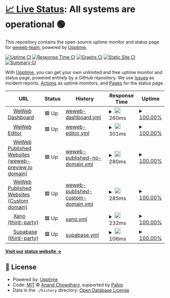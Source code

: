 # [📈 Live Status](https://status.weweb.io): <!--live status--> **All systems are operational 🟢**

This repository contains the open-source uptime monitor and status page for [weweb-team](https://status.weweb.io), powered by [Upptime](https://github.com/upptime/upptime).

[![Uptime CI](https://github.com/weweb-team/status-page/workflows/Uptime%20CI/badge.svg)](https://github.com/weweb-team/status-page/actions?query=workflow%3A%22Uptime+CI%22)
[![Response Time CI](https://github.com/weweb-team/status-page/workflows/Response%20Time%20CI/badge.svg)](https://github.com/weweb-team/status-page/actions?query=workflow%3A%22Response+Time+CI%22)
[![Graphs CI](https://github.com/weweb-team/status-page/workflows/Graphs%20CI/badge.svg)](https://github.com/weweb-team/status-page/actions?query=workflow%3A%22Graphs+CI%22)
[![Static Site CI](https://github.com/weweb-team/status-page/workflows/Static%20Site%20CI/badge.svg)](https://github.com/weweb-team/status-page/actions?query=workflow%3A%22Static+Site+CI%22)
[![Summary CI](https://github.com/weweb-team/status-page/workflows/Summary%20CI/badge.svg)](https://github.com/weweb-team/status-page/actions?query=workflow%3A%22Summary+CI%22)

With [Upptime](https://upptime.js.org), you can get your own unlimited and free uptime monitor and status page, powered entirely by a GitHub repository. We use [Issues](https://github.com/weweb-team/status-page/issues) as incident reports, [Actions](https://github.com/weweb-team/status-page/actions) as uptime monitors, and [Pages](https://status.weweb.io) for the status page.

<!--start: status pages-->
<!-- This summary is generated by Upptime (https://github.com/upptime/upptime) -->
<!-- Do not edit this manually, your changes will be overwritten -->
<!-- prettier-ignore -->
| URL | Status | History | Response Time | Uptime |
| --- | ------ | ------- | ------------- | ------ |
| <img alt="" src="https://status.weweb.io/weweb-logo-icon-white.svg" height="13"> [WeWeb Dashboard](https://dashboard.weweb.io/) | 🟩 Up | [weweb-dashboard.yml](https://github.com/weweb-team/status-page/commits/HEAD/history/weweb-dashboard.yml) | <details><summary><img alt="Response time graph" src="./graphs/weweb-dashboard/response-time-week.png" height="20"> 260ms</summary><br><a href="https://status.weweb.io/history/weweb-dashboard"><img alt="Response time 286" src="https://img.shields.io/endpoint?url=https%3A%2F%2Fraw.githubusercontent.com%2Fweweb-team%2Fstatus-page%2FHEAD%2Fapi%2Fweweb-dashboard%2Fresponse-time.json"></a><br><a href="https://status.weweb.io/history/weweb-dashboard"><img alt="24-hour response time 276" src="https://img.shields.io/endpoint?url=https%3A%2F%2Fraw.githubusercontent.com%2Fweweb-team%2Fstatus-page%2FHEAD%2Fapi%2Fweweb-dashboard%2Fresponse-time-day.json"></a><br><a href="https://status.weweb.io/history/weweb-dashboard"><img alt="7-day response time 260" src="https://img.shields.io/endpoint?url=https%3A%2F%2Fraw.githubusercontent.com%2Fweweb-team%2Fstatus-page%2FHEAD%2Fapi%2Fweweb-dashboard%2Fresponse-time-week.json"></a><br><a href="https://status.weweb.io/history/weweb-dashboard"><img alt="30-day response time 286" src="https://img.shields.io/endpoint?url=https%3A%2F%2Fraw.githubusercontent.com%2Fweweb-team%2Fstatus-page%2FHEAD%2Fapi%2Fweweb-dashboard%2Fresponse-time-month.json"></a><br><a href="https://status.weweb.io/history/weweb-dashboard"><img alt="1-year response time 286" src="https://img.shields.io/endpoint?url=https%3A%2F%2Fraw.githubusercontent.com%2Fweweb-team%2Fstatus-page%2FHEAD%2Fapi%2Fweweb-dashboard%2Fresponse-time-year.json"></a></details> | <details><summary><a href="https://status.weweb.io/history/weweb-dashboard">100.00%</a></summary><a href="https://status.weweb.io/history/weweb-dashboard"><img alt="All-time uptime 100.00%" src="https://img.shields.io/endpoint?url=https%3A%2F%2Fraw.githubusercontent.com%2Fweweb-team%2Fstatus-page%2FHEAD%2Fapi%2Fweweb-dashboard%2Fuptime.json"></a><br><a href="https://status.weweb.io/history/weweb-dashboard"><img alt="24-hour uptime 100.00%" src="https://img.shields.io/endpoint?url=https%3A%2F%2Fraw.githubusercontent.com%2Fweweb-team%2Fstatus-page%2FHEAD%2Fapi%2Fweweb-dashboard%2Fuptime-day.json"></a><br><a href="https://status.weweb.io/history/weweb-dashboard"><img alt="7-day uptime 100.00%" src="https://img.shields.io/endpoint?url=https%3A%2F%2Fraw.githubusercontent.com%2Fweweb-team%2Fstatus-page%2FHEAD%2Fapi%2Fweweb-dashboard%2Fuptime-week.json"></a><br><a href="https://status.weweb.io/history/weweb-dashboard"><img alt="30-day uptime 100.00%" src="https://img.shields.io/endpoint?url=https%3A%2F%2Fraw.githubusercontent.com%2Fweweb-team%2Fstatus-page%2FHEAD%2Fapi%2Fweweb-dashboard%2Fuptime-month.json"></a><br><a href="https://status.weweb.io/history/weweb-dashboard"><img alt="1-year uptime 100.00%" src="https://img.shields.io/endpoint?url=https%3A%2F%2Fraw.githubusercontent.com%2Fweweb-team%2Fstatus-page%2FHEAD%2Fapi%2Fweweb-dashboard%2Fuptime-year.json"></a></details>
| <img alt="" src="https://status.weweb.io/weweb-logo-icon-white.svg" height="13"> [WeWeb Editor](https://editor.weweb.io/) | 🟩 Up | [weweb-editor.yml](https://github.com/weweb-team/status-page/commits/HEAD/history/weweb-editor.yml) | <details><summary><img alt="Response time graph" src="./graphs/weweb-editor/response-time-week.png" height="20"> 301ms</summary><br><a href="https://status.weweb.io/history/weweb-editor"><img alt="Response time 316" src="https://img.shields.io/endpoint?url=https%3A%2F%2Fraw.githubusercontent.com%2Fweweb-team%2Fstatus-page%2FHEAD%2Fapi%2Fweweb-editor%2Fresponse-time.json"></a><br><a href="https://status.weweb.io/history/weweb-editor"><img alt="24-hour response time 339" src="https://img.shields.io/endpoint?url=https%3A%2F%2Fraw.githubusercontent.com%2Fweweb-team%2Fstatus-page%2FHEAD%2Fapi%2Fweweb-editor%2Fresponse-time-day.json"></a><br><a href="https://status.weweb.io/history/weweb-editor"><img alt="7-day response time 301" src="https://img.shields.io/endpoint?url=https%3A%2F%2Fraw.githubusercontent.com%2Fweweb-team%2Fstatus-page%2FHEAD%2Fapi%2Fweweb-editor%2Fresponse-time-week.json"></a><br><a href="https://status.weweb.io/history/weweb-editor"><img alt="30-day response time 316" src="https://img.shields.io/endpoint?url=https%3A%2F%2Fraw.githubusercontent.com%2Fweweb-team%2Fstatus-page%2FHEAD%2Fapi%2Fweweb-editor%2Fresponse-time-month.json"></a><br><a href="https://status.weweb.io/history/weweb-editor"><img alt="1-year response time 316" src="https://img.shields.io/endpoint?url=https%3A%2F%2Fraw.githubusercontent.com%2Fweweb-team%2Fstatus-page%2FHEAD%2Fapi%2Fweweb-editor%2Fresponse-time-year.json"></a></details> | <details><summary><a href="https://status.weweb.io/history/weweb-editor">100.00%</a></summary><a href="https://status.weweb.io/history/weweb-editor"><img alt="All-time uptime 100.00%" src="https://img.shields.io/endpoint?url=https%3A%2F%2Fraw.githubusercontent.com%2Fweweb-team%2Fstatus-page%2FHEAD%2Fapi%2Fweweb-editor%2Fuptime.json"></a><br><a href="https://status.weweb.io/history/weweb-editor"><img alt="24-hour uptime 100.00%" src="https://img.shields.io/endpoint?url=https%3A%2F%2Fraw.githubusercontent.com%2Fweweb-team%2Fstatus-page%2FHEAD%2Fapi%2Fweweb-editor%2Fuptime-day.json"></a><br><a href="https://status.weweb.io/history/weweb-editor"><img alt="7-day uptime 100.00%" src="https://img.shields.io/endpoint?url=https%3A%2F%2Fraw.githubusercontent.com%2Fweweb-team%2Fstatus-page%2FHEAD%2Fapi%2Fweweb-editor%2Fuptime-week.json"></a><br><a href="https://status.weweb.io/history/weweb-editor"><img alt="30-day uptime 100.00%" src="https://img.shields.io/endpoint?url=https%3A%2F%2Fraw.githubusercontent.com%2Fweweb-team%2Fstatus-page%2FHEAD%2Fapi%2Fweweb-editor%2Fuptime-month.json"></a><br><a href="https://status.weweb.io/history/weweb-editor"><img alt="1-year uptime 100.00%" src="https://img.shields.io/endpoint?url=https%3A%2F%2Fraw.githubusercontent.com%2Fweweb-team%2Fstatus-page%2FHEAD%2Fapi%2Fweweb-editor%2Fuptime-year.json"></a></details>
| <img alt="" src="https://status.weweb.io/weweb-logo-icon-white.svg" height="13"> [WeWeb Published Websites (weweb-preview.io domain)](https://b67796af-1e4a-4265-9be2-72dcf41d8a78.weweb-preview.io/) | 🟩 Up | [weweb-published-no-domain.yml](https://github.com/weweb-team/status-page/commits/HEAD/history/weweb-published-no-domain.yml) | <details><summary><img alt="Response time graph" src="./graphs/weweb-published-no-domain/response-time-week.png" height="20"> 280ms</summary><br><a href="https://status.weweb.io/history/weweb-published-no-domain"><img alt="Response time 574" src="https://img.shields.io/endpoint?url=https%3A%2F%2Fraw.githubusercontent.com%2Fweweb-team%2Fstatus-page%2FHEAD%2Fapi%2Fweweb-published-no-domain%2Fresponse-time.json"></a><br><a href="https://status.weweb.io/history/weweb-published-no-domain"><img alt="24-hour response time 335" src="https://img.shields.io/endpoint?url=https%3A%2F%2Fraw.githubusercontent.com%2Fweweb-team%2Fstatus-page%2FHEAD%2Fapi%2Fweweb-published-no-domain%2Fresponse-time-day.json"></a><br><a href="https://status.weweb.io/history/weweb-published-no-domain"><img alt="7-day response time 280" src="https://img.shields.io/endpoint?url=https%3A%2F%2Fraw.githubusercontent.com%2Fweweb-team%2Fstatus-page%2FHEAD%2Fapi%2Fweweb-published-no-domain%2Fresponse-time-week.json"></a><br><a href="https://status.weweb.io/history/weweb-published-no-domain"><img alt="30-day response time 574" src="https://img.shields.io/endpoint?url=https%3A%2F%2Fraw.githubusercontent.com%2Fweweb-team%2Fstatus-page%2FHEAD%2Fapi%2Fweweb-published-no-domain%2Fresponse-time-month.json"></a><br><a href="https://status.weweb.io/history/weweb-published-no-domain"><img alt="1-year response time 574" src="https://img.shields.io/endpoint?url=https%3A%2F%2Fraw.githubusercontent.com%2Fweweb-team%2Fstatus-page%2FHEAD%2Fapi%2Fweweb-published-no-domain%2Fresponse-time-year.json"></a></details> | <details><summary><a href="https://status.weweb.io/history/weweb-published-no-domain">100.00%</a></summary><a href="https://status.weweb.io/history/weweb-published-no-domain"><img alt="All-time uptime 100.00%" src="https://img.shields.io/endpoint?url=https%3A%2F%2Fraw.githubusercontent.com%2Fweweb-team%2Fstatus-page%2FHEAD%2Fapi%2Fweweb-published-no-domain%2Fuptime.json"></a><br><a href="https://status.weweb.io/history/weweb-published-no-domain"><img alt="24-hour uptime 100.00%" src="https://img.shields.io/endpoint?url=https%3A%2F%2Fraw.githubusercontent.com%2Fweweb-team%2Fstatus-page%2FHEAD%2Fapi%2Fweweb-published-no-domain%2Fuptime-day.json"></a><br><a href="https://status.weweb.io/history/weweb-published-no-domain"><img alt="7-day uptime 100.00%" src="https://img.shields.io/endpoint?url=https%3A%2F%2Fraw.githubusercontent.com%2Fweweb-team%2Fstatus-page%2FHEAD%2Fapi%2Fweweb-published-no-domain%2Fuptime-week.json"></a><br><a href="https://status.weweb.io/history/weweb-published-no-domain"><img alt="30-day uptime 100.00%" src="https://img.shields.io/endpoint?url=https%3A%2F%2Fraw.githubusercontent.com%2Fweweb-team%2Fstatus-page%2FHEAD%2Fapi%2Fweweb-published-no-domain%2Fuptime-month.json"></a><br><a href="https://status.weweb.io/history/weweb-published-no-domain"><img alt="1-year uptime 100.00%" src="https://img.shields.io/endpoint?url=https%3A%2F%2Fraw.githubusercontent.com%2Fweweb-team%2Fstatus-page%2FHEAD%2Fapi%2Fweweb-published-no-domain%2Fuptime-year.json"></a></details>
| <img alt="" src="https://status.weweb.io/weweb-logo-icon-white.svg" height="13"> [WeWeb Published Websites (Custom domain)](https://health-check.weweb.io) | 🟩 Up | [weweb-published-custom-domain.yml](https://github.com/weweb-team/status-page/commits/HEAD/history/weweb-published-custom-domain.yml) | <details><summary><img alt="Response time graph" src="./graphs/weweb-published-custom-domain/response-time-week.png" height="20"> 285ms</summary><br><a href="https://status.weweb.io/history/weweb-published-custom-domain"><img alt="Response time 235" src="https://img.shields.io/endpoint?url=https%3A%2F%2Fraw.githubusercontent.com%2Fweweb-team%2Fstatus-page%2FHEAD%2Fapi%2Fweweb-published-custom-domain%2Fresponse-time.json"></a><br><a href="https://status.weweb.io/history/weweb-published-custom-domain"><img alt="24-hour response time 455" src="https://img.shields.io/endpoint?url=https%3A%2F%2Fraw.githubusercontent.com%2Fweweb-team%2Fstatus-page%2FHEAD%2Fapi%2Fweweb-published-custom-domain%2Fresponse-time-day.json"></a><br><a href="https://status.weweb.io/history/weweb-published-custom-domain"><img alt="7-day response time 285" src="https://img.shields.io/endpoint?url=https%3A%2F%2Fraw.githubusercontent.com%2Fweweb-team%2Fstatus-page%2FHEAD%2Fapi%2Fweweb-published-custom-domain%2Fresponse-time-week.json"></a><br><a href="https://status.weweb.io/history/weweb-published-custom-domain"><img alt="30-day response time 235" src="https://img.shields.io/endpoint?url=https%3A%2F%2Fraw.githubusercontent.com%2Fweweb-team%2Fstatus-page%2FHEAD%2Fapi%2Fweweb-published-custom-domain%2Fresponse-time-month.json"></a><br><a href="https://status.weweb.io/history/weweb-published-custom-domain"><img alt="1-year response time 235" src="https://img.shields.io/endpoint?url=https%3A%2F%2Fraw.githubusercontent.com%2Fweweb-team%2Fstatus-page%2FHEAD%2Fapi%2Fweweb-published-custom-domain%2Fresponse-time-year.json"></a></details> | <details><summary><a href="https://status.weweb.io/history/weweb-published-custom-domain">100.00%</a></summary><a href="https://status.weweb.io/history/weweb-published-custom-domain"><img alt="All-time uptime 100.00%" src="https://img.shields.io/endpoint?url=https%3A%2F%2Fraw.githubusercontent.com%2Fweweb-team%2Fstatus-page%2FHEAD%2Fapi%2Fweweb-published-custom-domain%2Fuptime.json"></a><br><a href="https://status.weweb.io/history/weweb-published-custom-domain"><img alt="24-hour uptime 100.00%" src="https://img.shields.io/endpoint?url=https%3A%2F%2Fraw.githubusercontent.com%2Fweweb-team%2Fstatus-page%2FHEAD%2Fapi%2Fweweb-published-custom-domain%2Fuptime-day.json"></a><br><a href="https://status.weweb.io/history/weweb-published-custom-domain"><img alt="7-day uptime 100.00%" src="https://img.shields.io/endpoint?url=https%3A%2F%2Fraw.githubusercontent.com%2Fweweb-team%2Fstatus-page%2FHEAD%2Fapi%2Fweweb-published-custom-domain%2Fuptime-week.json"></a><br><a href="https://status.weweb.io/history/weweb-published-custom-domain"><img alt="30-day uptime 100.00%" src="https://img.shields.io/endpoint?url=https%3A%2F%2Fraw.githubusercontent.com%2Fweweb-team%2Fstatus-page%2FHEAD%2Fapi%2Fweweb-published-custom-domain%2Fuptime-month.json"></a><br><a href="https://status.weweb.io/history/weweb-published-custom-domain"><img alt="1-year uptime 100.00%" src="https://img.shields.io/endpoint?url=https%3A%2F%2Fraw.githubusercontent.com%2Fweweb-team%2Fstatus-page%2FHEAD%2Fapi%2Fweweb-published-custom-domain%2Fuptime-year.json"></a></details>
| <img alt="" src="https://icons.duckduckgo.com/ip3/app.xano.com.ico" height="13"> [Xano (third-party)](https://app.xano.com/) | 🟩 Up | [xano.yml](https://github.com/weweb-team/status-page/commits/HEAD/history/xano.yml) | <details><summary><img alt="Response time graph" src="./graphs/xano/response-time-week.png" height="20"> 232ms</summary><br><a href="https://status.weweb.io/history/xano"><img alt="Response time 253" src="https://img.shields.io/endpoint?url=https%3A%2F%2Fraw.githubusercontent.com%2Fweweb-team%2Fstatus-page%2FHEAD%2Fapi%2Fxano%2Fresponse-time.json"></a><br><a href="https://status.weweb.io/history/xano"><img alt="24-hour response time 236" src="https://img.shields.io/endpoint?url=https%3A%2F%2Fraw.githubusercontent.com%2Fweweb-team%2Fstatus-page%2FHEAD%2Fapi%2Fxano%2Fresponse-time-day.json"></a><br><a href="https://status.weweb.io/history/xano"><img alt="7-day response time 232" src="https://img.shields.io/endpoint?url=https%3A%2F%2Fraw.githubusercontent.com%2Fweweb-team%2Fstatus-page%2FHEAD%2Fapi%2Fxano%2Fresponse-time-week.json"></a><br><a href="https://status.weweb.io/history/xano"><img alt="30-day response time 253" src="https://img.shields.io/endpoint?url=https%3A%2F%2Fraw.githubusercontent.com%2Fweweb-team%2Fstatus-page%2FHEAD%2Fapi%2Fxano%2Fresponse-time-month.json"></a><br><a href="https://status.weweb.io/history/xano"><img alt="1-year response time 253" src="https://img.shields.io/endpoint?url=https%3A%2F%2Fraw.githubusercontent.com%2Fweweb-team%2Fstatus-page%2FHEAD%2Fapi%2Fxano%2Fresponse-time-year.json"></a></details> | <details><summary><a href="https://status.weweb.io/history/xano">100.00%</a></summary><a href="https://status.weweb.io/history/xano"><img alt="All-time uptime 100.00%" src="https://img.shields.io/endpoint?url=https%3A%2F%2Fraw.githubusercontent.com%2Fweweb-team%2Fstatus-page%2FHEAD%2Fapi%2Fxano%2Fuptime.json"></a><br><a href="https://status.weweb.io/history/xano"><img alt="24-hour uptime 100.00%" src="https://img.shields.io/endpoint?url=https%3A%2F%2Fraw.githubusercontent.com%2Fweweb-team%2Fstatus-page%2FHEAD%2Fapi%2Fxano%2Fuptime-day.json"></a><br><a href="https://status.weweb.io/history/xano"><img alt="7-day uptime 100.00%" src="https://img.shields.io/endpoint?url=https%3A%2F%2Fraw.githubusercontent.com%2Fweweb-team%2Fstatus-page%2FHEAD%2Fapi%2Fxano%2Fuptime-week.json"></a><br><a href="https://status.weweb.io/history/xano"><img alt="30-day uptime 100.00%" src="https://img.shields.io/endpoint?url=https%3A%2F%2Fraw.githubusercontent.com%2Fweweb-team%2Fstatus-page%2FHEAD%2Fapi%2Fxano%2Fuptime-month.json"></a><br><a href="https://status.weweb.io/history/xano"><img alt="1-year uptime 100.00%" src="https://img.shields.io/endpoint?url=https%3A%2F%2Fraw.githubusercontent.com%2Fweweb-team%2Fstatus-page%2FHEAD%2Fapi%2Fxano%2Fuptime-year.json"></a></details>
| <img alt="" src="https://icons.duckduckgo.com/ip3/supabase.com.ico" height="13"> [Supabase (third-party)](https://supabase.com/dashboard/org) | 🟩 Up | [supabase.yml](https://github.com/weweb-team/status-page/commits/HEAD/history/supabase.yml) | <details><summary><img alt="Response time graph" src="./graphs/supabase/response-time-week.png" height="20"> 106ms</summary><br><a href="https://status.weweb.io/history/supabase"><img alt="Response time 128" src="https://img.shields.io/endpoint?url=https%3A%2F%2Fraw.githubusercontent.com%2Fweweb-team%2Fstatus-page%2FHEAD%2Fapi%2Fsupabase%2Fresponse-time.json"></a><br><a href="https://status.weweb.io/history/supabase"><img alt="24-hour response time 83" src="https://img.shields.io/endpoint?url=https%3A%2F%2Fraw.githubusercontent.com%2Fweweb-team%2Fstatus-page%2FHEAD%2Fapi%2Fsupabase%2Fresponse-time-day.json"></a><br><a href="https://status.weweb.io/history/supabase"><img alt="7-day response time 106" src="https://img.shields.io/endpoint?url=https%3A%2F%2Fraw.githubusercontent.com%2Fweweb-team%2Fstatus-page%2FHEAD%2Fapi%2Fsupabase%2Fresponse-time-week.json"></a><br><a href="https://status.weweb.io/history/supabase"><img alt="30-day response time 128" src="https://img.shields.io/endpoint?url=https%3A%2F%2Fraw.githubusercontent.com%2Fweweb-team%2Fstatus-page%2FHEAD%2Fapi%2Fsupabase%2Fresponse-time-month.json"></a><br><a href="https://status.weweb.io/history/supabase"><img alt="1-year response time 128" src="https://img.shields.io/endpoint?url=https%3A%2F%2Fraw.githubusercontent.com%2Fweweb-team%2Fstatus-page%2FHEAD%2Fapi%2Fsupabase%2Fresponse-time-year.json"></a></details> | <details><summary><a href="https://status.weweb.io/history/supabase">100.00%</a></summary><a href="https://status.weweb.io/history/supabase"><img alt="All-time uptime 100.00%" src="https://img.shields.io/endpoint?url=https%3A%2F%2Fraw.githubusercontent.com%2Fweweb-team%2Fstatus-page%2FHEAD%2Fapi%2Fsupabase%2Fuptime.json"></a><br><a href="https://status.weweb.io/history/supabase"><img alt="24-hour uptime 100.00%" src="https://img.shields.io/endpoint?url=https%3A%2F%2Fraw.githubusercontent.com%2Fweweb-team%2Fstatus-page%2FHEAD%2Fapi%2Fsupabase%2Fuptime-day.json"></a><br><a href="https://status.weweb.io/history/supabase"><img alt="7-day uptime 100.00%" src="https://img.shields.io/endpoint?url=https%3A%2F%2Fraw.githubusercontent.com%2Fweweb-team%2Fstatus-page%2FHEAD%2Fapi%2Fsupabase%2Fuptime-week.json"></a><br><a href="https://status.weweb.io/history/supabase"><img alt="30-day uptime 100.00%" src="https://img.shields.io/endpoint?url=https%3A%2F%2Fraw.githubusercontent.com%2Fweweb-team%2Fstatus-page%2FHEAD%2Fapi%2Fsupabase%2Fuptime-month.json"></a><br><a href="https://status.weweb.io/history/supabase"><img alt="1-year uptime 100.00%" src="https://img.shields.io/endpoint?url=https%3A%2F%2Fraw.githubusercontent.com%2Fweweb-team%2Fstatus-page%2FHEAD%2Fapi%2Fsupabase%2Fuptime-year.json"></a></details>

<!--end: status pages-->

[**Visit our status website →**](https://status.weweb.io)

## 📄 License

- Powered by: [Upptime](https://github.com/upptime/upptime)
- Code: [MIT](./LICENSE) © [Anand Chowdhary](https://anandchowdhary.com), supported by [Pabio](https://pabio.com)
- Data in the `./history` directory: [Open Database License](https://opendatacommons.org/licenses/odbl/1-0/)
